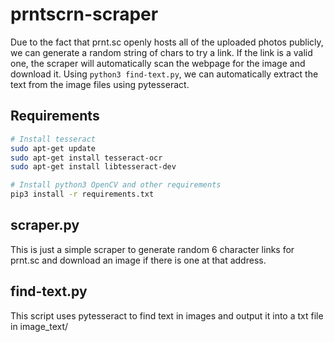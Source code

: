 # prntscrn-scraper
Due to the fact that prnt.sc openly hosts all of the uploaded photos publicly, we can generate a random string of chars to try a link. If
the link is a valid one, the scraper will automatically scan the webpage for the image and download it. Using `python3 find-text.py`, we
can automatically extract the text from the image files using pytesseract.

## Requirements
```bash
# Install tesseract
sudo apt-get update
sudo apt-get install tesseract-ocr
sudo apt-get install libtesseract-dev

# Install python3 OpenCV and other requirements
pip3 install -r requirements.txt
```

## scraper.py
This is just a simple scraper to generate random 6 character links for prnt.sc and download an image if there is one at that address.

## find-text.py
This script uses pytesseract to find text in images and output it into a txt file in image_text/
